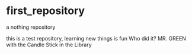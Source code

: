 # first_repository
a nothing repository 

this is a test repository, learning new things is fun
Who did it? MR. GREEN with the Candle Stick in the Library
